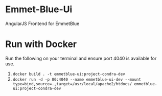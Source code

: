 # Emmet-Blue-Ui
AngularJS Frontend for EmmetBlue

# Run with Docker
Run the following on your terminal and ensure port 4040 is available for use.

1. `docker build . -t emmetblue-ui:project-condra-dev`
2. `docker run -d -p 80:4040 --name emmetblue-ui-dev --mount type=bind,source=.,target=/usr/local/apache2/htdocs/ emmetblue-ui:project-condra-dev`
